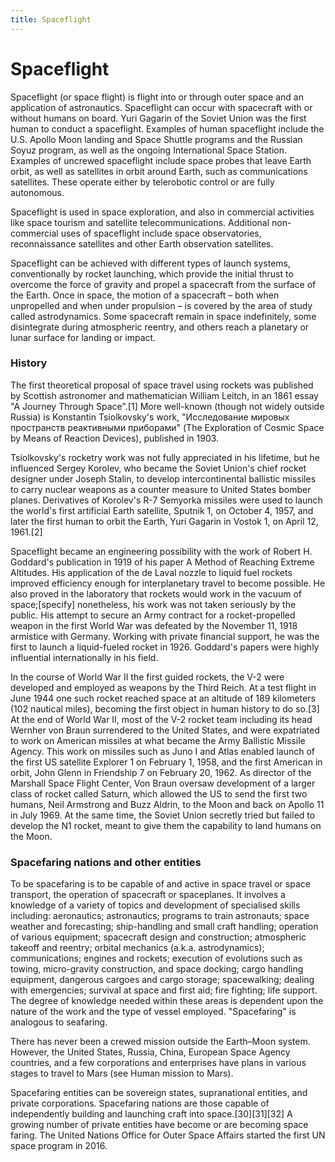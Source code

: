 ```yaml
---
title: Spaceflight
---
```


# Spaceflight

Spaceflight (or space flight) is flight into or through outer space and an application of astronautics. Spaceflight can occur with spacecraft with or without humans on board. Yuri Gagarin of the Soviet Union was the first human to conduct a spaceflight. Examples of human spaceflight include the U.S. Apollo Moon landing and Space Shuttle programs and the Russian Soyuz program, as well as the ongoing International Space Station. Examples of uncrewed spaceflight include space probes that leave Earth orbit, as well as satellites in orbit around Earth, such as communications satellites. These operate either by telerobotic control or are fully autonomous.

Spaceflight is used in space exploration, and also in commercial activities like space tourism and satellite telecommunications. Additional non-commercial uses of spaceflight include space observatories, reconnaissance satellites and other Earth observation satellites.

Spaceflight can be achieved with different types of launch systems, conventionally by rocket launching, which provide the initial thrust to overcome the force of gravity and propel a spacecraft from the surface of the Earth. Once in space, the motion of a spacecraft – both when unpropelled and when under propulsion – is covered by the area of study called astrodynamics. Some spacecraft remain in space indefinitely, some disintegrate during atmospheric reentry, and others reach a planetary or lunar surface for landing or impact.

### History

The first theoretical proposal of space travel using rockets was published by Scottish astronomer and mathematician William Leitch, in an 1861 essay "A Journey Through Space".[1] More well-known (though not widely outside Russia) is Konstantin Tsiolkovsky's work, "Исследование мировых пространств реактивными приборами" (The Exploration of Cosmic Space by Means of Reaction Devices), published in 1903.

Tsiolkovsky's rocketry work was not fully appreciated in his lifetime, but he influenced Sergey Korolev, who became the Soviet Union's chief rocket designer under Joseph Stalin, to develop intercontinental ballistic missiles to carry nuclear weapons as a counter measure to United States bomber planes. Derivatives of Korolev's R-7 Semyorka missiles were used to launch the world's first artificial Earth satellite, Sputnik 1, on October 4, 1957, and later the first human to orbit the Earth, Yuri Gagarin in Vostok 1, on April 12, 1961.[2]

Spaceflight became an engineering possibility with the work of Robert H. Goddard's publication in 1919 of his paper A Method of Reaching Extreme Altitudes. His application of the de Laval nozzle to liquid fuel rockets improved efficiency enough for interplanetary travel to become possible. He also proved in the laboratory that rockets would work in the vacuum of space;[specify] nonetheless, his work was not taken seriously by the public. His attempt to secure an Army contract for a rocket-propelled weapon in the first World War was defeated by the November 11, 1918 armistice with Germany. Working with private financial support, he was the first to launch a liquid-fueled rocket in 1926. Goddard's papers were highly influential internationally in his field.

In the course of World War II the first guided rockets, the V-2 were developed and employed as weapons by the Third Reich. At a test flight in June 1944 one such rocket reached space at an altitude of 189 kilometers (102 nautical miles), becoming the first object in human history to do so.[3] At the end of World War II, most of the V-2 rocket team including its head Wernher von Braun surrendered to the United States, and were expatriated to work on American missiles at what became the Army Ballistic Missile Agency. This work on missiles such as Juno I and Atlas enabled launch of the first US satellite Explorer 1 on February 1, 1958, and the first American in orbit, John Glenn in Friendship 7 on February 20, 1962. As director of the Marshall Space Flight Center, Von Braun oversaw development of a larger class of rocket called Saturn, which allowed the US to send the first two humans, Neil Armstrong and Buzz Aldrin, to the Moon and back on Apollo 11 in July 1969. At the same time, the Soviet Union secretly tried but failed to develop the N1 rocket, meant to give them the capability to land humans on the Moon.

### Spacefaring nations and other entities

To be spacefaring is to be capable of and active in space travel or space transport, the operation of spacecraft or spaceplanes. It involves a knowledge of a variety of topics and development of specialised skills including: aeronautics; astronautics; programs to train astronauts; space weather and forecasting; ship-handling and small craft handling; operation of various equipment; spacecraft design and construction; atmospheric takeoff and reentry; orbital mechanics (a.k.a. astrodynamics); communications; engines and rockets; execution of evolutions such as towing, micro-gravity construction, and space docking; cargo handling equipment, dangerous cargoes and cargo storage; spacewalking; dealing with emergencies; survival at space and first aid; fire fighting; life support. The degree of knowledge needed within these areas is dependent upon the nature of the work and the type of vessel employed. "Spacefaring" is analogous to seafaring.

There has never been a crewed mission outside the Earth–Moon system. However, the United States, Russia, China, European Space Agency countries, and a few corporations and enterprises have plans in various stages to travel to Mars (see Human mission to Mars).

Spacefaring entities can be sovereign states, supranational entities, and private corporations. Spacefaring nations are those capable of independently building and launching craft into space.[30][31][32] A growing number of private entities have become or are becoming space faring. The United Nations Office for Outer Space Affairs started the first UN space program in 2016.
